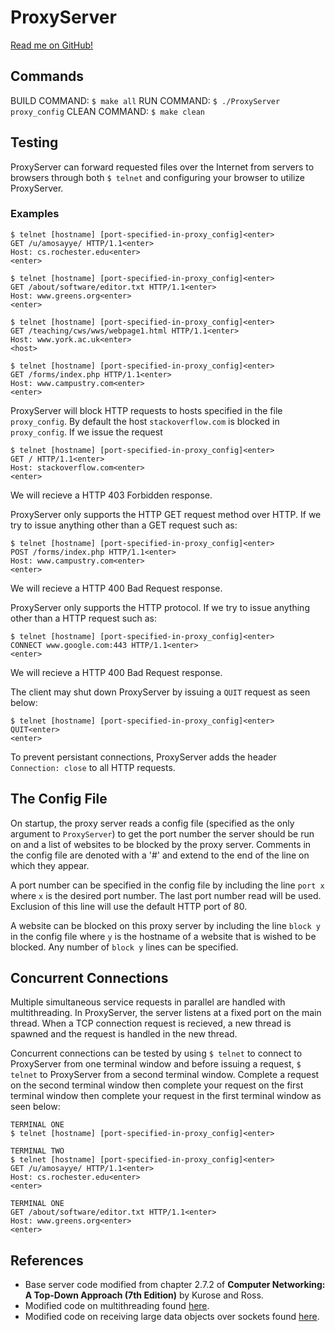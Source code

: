 # ProxyServer

[Read me on GitHub!](https://github.com/SeanCooke/ProxyServer)

## Commands
BUILD COMMAND: `$ make all`
RUN COMMAND: `$ ./ProxyServer proxy_config`
CLEAN COMMAND: `$ make clean`

## Testing
ProxyServer can forward requested files over the Internet from servers to browsers through both `$ telnet` and configuring your browser to utilize ProxyServer.

### Examples
    $ telnet [hostname] [port-specified-in-proxy_config]<enter>
    GET /u/amosayye/ HTTP/1.1<enter>
    Host: cs.rochester.edu<enter>
    <enter>

    $ telnet [hostname] [port-specified-in-proxy_config]<enter>
    GET /about/software/editor.txt HTTP/1.1<enter>
    Host: www.greens.org<enter>
    <enter>

    $ telnet [hostname] [port-specified-in-proxy_config]<enter>
    GET /teaching/cws/wws/webpage1.html HTTP/1.1<enter>
    Host: www.york.ac.uk<enter>
    <host>

    $ telnet [hostname] [port-specified-in-proxy_config]<enter>
    GET /forms/index.php HTTP/1.1<enter>
    Host: www.campustry.com<enter>
    <enter>

ProxyServer will block HTTP requests to hosts specified in the file `proxy_config`.  By default the host `stackoverflow.com` is blocked in `proxy_config`.  If we issue the request

    $ telnet [hostname] [port-specified-in-proxy_config]<enter>
    GET / HTTP/1.1<enter>
    Host: stackoverflow.com<enter>
    <enter>

We will recieve a HTTP 403 Forbidden response.

ProxyServer only supports the HTTP GET request method over HTTP.  If we try to issue anything other than a GET request such as:

    $ telnet [hostname] [port-specified-in-proxy_config]<enter>
    POST /forms/index.php HTTP/1.1<enter>
    Host: www.campustry.com<enter>
    <enter>

We will recieve a HTTP 400 Bad Request response.

ProxyServer only supports the HTTP protocol.  If we try to issue anything other than a HTTP request such as:

    $ telnet [hostname] [port-specified-in-proxy_config]<enter>
    CONNECT www.google.com:443 HTTP/1.1<enter>
    <enter>

We will recieve a HTTP 400 Bad Request response.

The client may shut down ProxyServer by issuing a `QUIT` request as seen below:

    $ telnet [hostname] [port-specified-in-proxy_config]<enter>
    QUIT<enter>
    <enter>

To prevent persistant connections, ProxyServer adds the header `Connection: close` to all HTTP requests.

## The Config File
On startup, the proxy server reads a config file (specified as the only argument to `ProxyServer`) to get the port number the server should be run on and a list of websites to be blocked by the proxy server.  Comments in the config file are denoted with a '#' and extend to the end of the line on which they appear.

A port number can be  specified in the config file by including the line `port x` where `x` is the desired port number.  The last port number read will be used.  Exclusion of this line will use the default HTTP port of 80.

A website can be blocked on this proxy server by including the line `block y` in the config file where `y` is the hostname of a website that is wished to be blocked.  Any number of `block y` lines can be specified.

## Concurrent Connections
Multiple simultaneous service requests in parallel are handled with multithreading.  In ProxyServer, the server listens at a fixed port on the main thread.  When a TCP connection request is recieved, a new thread is spawned and the request is handled in the new thread.

Concurrent connections can be tested by using `$ telnet` to connect to ProxyServer from one terminal window and before issuing a request, `$ telnet` to ProxyServer from a second terminal window.  Complete a request on the second terminal window then complete your request on the first terminal window then complete your request in the first terminal window as seen below:

    TERMINAL ONE
    $ telnet [hostname] [port-specified-in-proxy_config]<enter>
    
    TERMINAL TWO
    $ telnet [hostname] [port-specified-in-proxy_config]<enter>
    GET /u/amosayye/ HTTP/1.1<enter>
    Host: cs.rochester.edu<enter>
    <enter>
    
    TERMINAL ONE
    GET /about/software/editor.txt HTTP/1.1<enter>
    Host: www.greens.org<enter>
    <enter>

## References
* Base server code modified from chapter 2.7.2 of __Computer Networking: A Top-Down Approach (7th Edition)__ by Kurose and Ross.
* Modified code on multithreading found [here](http://www.tutorialspoint.com/python/python_multithreading.htm).
* Modified code on receiving large data objects over sockets found [here](https://docs.python.org/3/library/socket.html#example).

